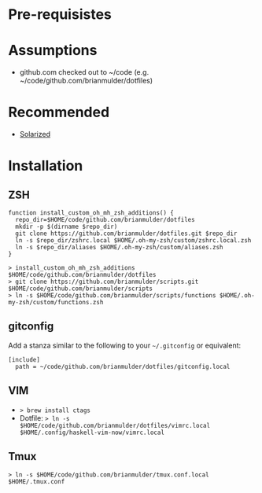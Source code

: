 # Pre-requisistes

# Assumptions

- github.com checked out to ~/code (e.g. ~/code/github.com/brianmulder/dotfiles)

# Recommended

* [Solarized](http://ethanschoonover.com/solarized)

# Installation

## ZSH

```
function install_custom_oh_mh_zsh_additions() {
  repo_dir=$HOME/code/github.com/brianmulder/dotfiles
  mkdir -p $(dirname $repo_dir)
  git clone https://github.com/brianmulder/dotfiles.git $repo_dir
  ln -s $repo_dir/zshrc.local $HOME/.oh-my-zsh/custom/zshrc.local.zsh
  ln -s $repo_dir/aliases $HOME/.oh-my-zsh/custom/aliases.zsh
}

> install_custom_oh_mh_zsh_additions $HOME/code/github.com/brianmulder/dotfiles
> git clone https://github.com/brianmulder/scripts.git $HOME/code/github.com/brianmulder/scripts
> ln -s $HOME/code/github.com/brianmulder/scripts/functions $HOME/.oh-my-zsh/custom/functions.zsh
```

## gitconfig

Add a stanza similar to the following to your `~/.gitconfig` or equivalent:

```
[include]
  path = ~/code/github.com/brianmulder/dotfiles/gitconfig.local
```

## VIM

* `> brew install ctags`
* Dotfile: `> ln -s $HOME/code/github.com/brianmulder/dotfiles/vimrc.local $HOME/.config/haskell-vim-now/vimrc.local`

## Tmux

```
> ln -s $HOME/code/github.com/brianmulder/tmux.conf.local $HOME/.tmux.conf
```


